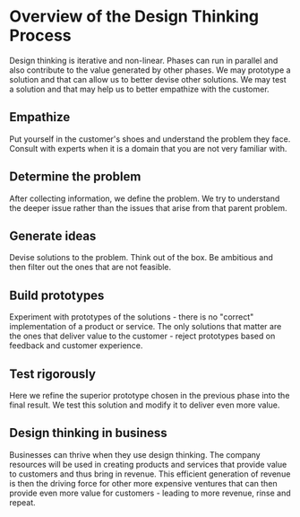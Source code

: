 # Overview of the Design Thinking Process
Design thinking is iterative and non-linear. Phases can run in parallel and also contribute to the value generated by other phases. We may prototype a solution and that can allow us to better devise other solutions. We may test a solution and that may help us to better empathize with the customer.

## Empathize
Put yourself in the customer's shoes and understand the problem they face. Consult with experts when it is a domain that you are not very familiar with.

## Determine the problem
After collecting information, we define the problem. We try to understand the deeper issue rather than the issues that arise from that parent problem.

## Generate ideas
Devise solutions to the problem. Think out of the box. Be ambitious and then filter out the ones that are not feasible.

## Build prototypes
Experiment with prototypes of the solutions - there is no "correct" implementation of a product or service. The only solutions that matter are the ones that deliver value to the customer - reject prototypes based on feedback and customer experience.

## Test rigorously
Here we refine the superior prototype chosen in the previous phase into the final result. We test this solution and modify it to deliver even more value.

## Design thinking in business
Businesses can thrive when they use design thinking. The company resources will be used in creating products and services that provide value to customers and thus bring in revenue. This efficient generation of revenue is then the driving force for other more expensive ventures that can then provide even more value for customers - leading to more revenue, rinse and repeat.
